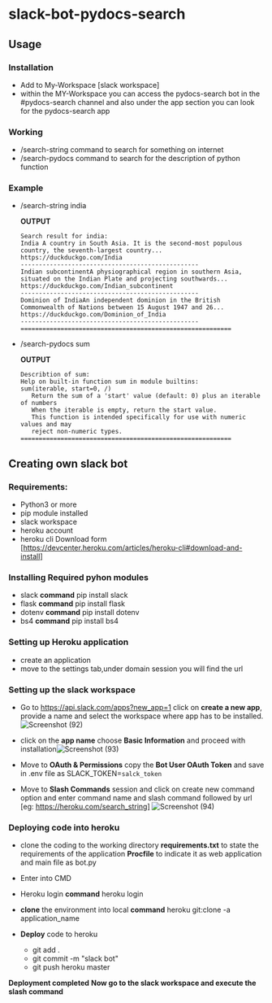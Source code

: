# slack-bot-pydocs-search

## Usage
###  Installation
- Add to My-Workspace [slack workspace]
- within the MY-Workspace you can access the pydocs-search bot in the #pydocs-search channel and also under the app section you can look for the pydocs-search app
### Working
- /search-string command to search for something on internet
- /search-pydocs command to search for the description of python function
### Example
 - /search-string india 

     **OUTPUT**
     
       Search result for india:
       India A country in South Asia. It is the second-most populous country, the seventh-largest country...
       https://duckduckgo.com/India
       -------------------------------------------------
       Indian subcontinentA physiographical region in southern Asia, situated on the Indian Plate and projecting southwards...
       https://duckduckgo.com/Indian_subcontinent
       -------------------------------------------------
       Dominion of IndiaAn independent dominion in the British Commonwealth of Nations between 15 August 1947 and 26...
       https://duckduckgo.com/Dominion_of_India
       -------------------------------------------------
       ==========================================================
- /search-pydocs sum

    **OUTPUT**
    
      Describtion of sum:
      Help on built-in function sum in module builtins:
      sum(iterable, start=0, /)
         Return the sum of a 'start' value (default: 0) plus an iterable of numbers
         When the iterable is empty, return the start value.
         This function is intended specifically for use with numeric values and may
         reject non-numeric types.
      ==========================================================
## Creating own slack bot

### Requirements:
- Python3 or more
- pip module installed
- slack workspace
- heroku account
- heroku cli Download form [https://devcenter.heroku.com/articles/heroku-cli#download-and-install]

### Installing Required pyhon modules
- slack 
  **command**  pip install slack
- flask
 **command**  pip install flask
- dotenv
 **command** pip install dotenv
 - bs4
  **command** pip install bs4
  
 ### Setting up Heroku application
 
 - create an application
 - move to the settings tab,under domain session you will find the url

 ### Setting up the slack workspace
 
 - Go to https://api.slack.com/apps?new_app=1 click on **create a new app**, provide a name and select the workspace where app has to be installed.![Screenshot (92)](https://user-images.githubusercontent.com/70016091/112478107-a86a8d00-8d99-11eb-87c3-5826c26fd489.png)
 
 - click on the **app name** choose **Basic Information** and proceed with installation![Screenshot (93)](https://user-images.githubusercontent.com/70016091/112478468-0d25e780-8d9a-11eb-9e0e-983fbd18269e.png)
 
- Move to **OAuth & Permissions** copy the **Bot User OAuth Token** and save in .env file as SLACK_TOKEN=```salck_token```

- Move to **Slash Commands** session and click on create new command option and enter command name and slash command followed by url [eg: https://heroku.com/search_string]
![Screenshot (94)](https://user-images.githubusercontent.com/70016091/112479980-8ffb7200-8d9b-11eb-8c52-7b441a0b4379.png)

### Deploying code into heroku

- clone the coding to the working directory
  **requirements.txt** to state the requirements of the application
  **Procfile** to indicate it as web application and main file as bot.py
  
- Enter into CMD
- Heroku login **command** heroku login
- **clone** the environment into local **command** heroku git:clone -a application_name
- **Deploy** code to heroku
   - git add .
   - git commit -m "slack bot"
   - git push heroku master
  
 **Deployment completed** 
**Now go to the slack workspace and execute the slash command**
